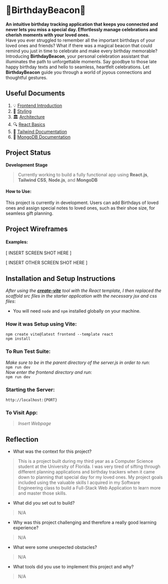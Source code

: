 # 🎂BirthdayBeacon🎂
**An intuitive birthday tracking application that keeps you connected and never lets you miss a special day. Effortlessly manage celebrations and cherish moments with your loved ones.**\
Have you ever struggled to remember all the important birthdays of your loved ones and friends? What if there was a magical beacon that could remind you just in time to celebrate and make every birthday memorable?\
Introducing **BirthdayBeacon**, your personal celebration assistant that illuminates the path to unforgettable moments. Say goodbye to those late happy birthday texts and hello to seamless, heartfelt celebrations. Let **BirthdayBeacon** guide you through a world of joyous connections and thoughtful gestures.

## Useful Documents

1. 💡 [Frontend Introduction](docs/introduction.md)
2. 🎨 [Styling](docs/styling.md)
3. 🏛️ [Architecture](docs/architecture.md)
4. 🔍 [React Basics](docs/react-basics.md)
5. 📝 [Tailwind Documentation](docs/tailwind.md)
6. 🍃 [MongoDB Documentation](https://www.mongodb.com/docs/drivers/node/current/)

## Project Status
**Development Stage**
>Currently working to build a fully functional app using **React.js**, **Tailwind CSS**, **Node.js**, and **MongoDB**

#### How to Use:

This project is currently in development. Users can add Birthdays of loved ones and assign special notes to loved ones, such as their shoe size, for seamless gift planning.

## Project Wireframes

#### Examples:   

[ INSERT SCREEN SHOT HERE ]

[ INSERT OTHER SCREEN SHOT HERE ]

## Installation and Setup Instructions

*After using the [**create-vite**](https://vitejs.dev/guide/#scaffolding-your-first-vite-project) tool with the React template, I then replaced the scaffold src files in the starter application with the necessary jsx and css files*:  

- You will need `node` and `npm` installed globally on your machine.

### How it was Setup using Vite:

`npm create vite@latest frontend --template react`\
`npm install`  

### To Run Test Suite:
*Make sure to be in the parent directory of the server.js in order to run*:\
`npm run dev`\
*Now enter the frontend directory and run*:\
`npm run dev`

### Starting the Server:

`http://localhost:{PORT}`

### To Visit App:

>*Insert Webpage*

## Reflection

  - What was the context for this project?
  >This is a project built during my third year as a Computer Science student at the University of Florida. I was very tired of sifting through different planning applications and birthday trackers when it came down to planning that special day for my loved ones. My project goals included using the valuable skills I acquired in my Software Engineering class to build a Full-Stack Web Application to learn more and master those skills.
  - What did you set out to build?
  >N/A
  - Why was this project challenging and therefore a really good learning experience?
  >N/A
  - What were some unexpected obstacles?
  >N/A
  - What tools did you use to implement this project and why?
  >N/A
